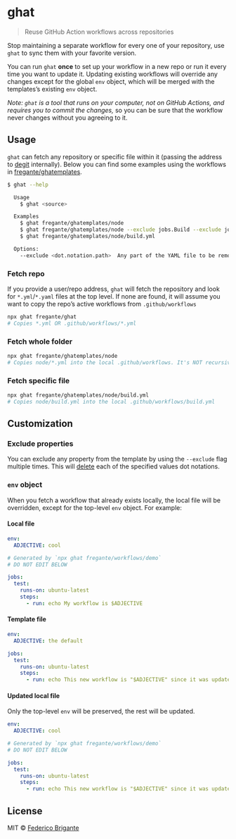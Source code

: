 # ghat

> Reuse GitHub Action workflows across repositories

Stop maintaining a separate workflow for every one of your repository, use `ghat` to sync them with your favorite version.

You can run `ghat` **once** to set up your workflow in a new repo or run it every time you want to update it. Updating existing workflows will override any changes except for the global `env` object, which will be merged with the templates’s existing `env` object.

_Note: `ghat` is a tool that runs on your computer, not on GitHub Actions, and requires you to commit the changes,_ so you can be sure that the workflow never changes without you agreeing to it.

## Usage

`ghat` can fetch any repository or specific file within it (passing the address to [degit](https://github.com/Rich-Harris/degit#basics) internally). Below you can find some examples using the workflows in [fregante/ghatemplates](https://github.com/fregante/ghatemplates).

```sh
$ ghat --help

  Usage
    $ ghat <source>

  Examples
    $ ghat fregante/ghatemplates/node
    $ ghat fregante/ghatemplates/node --exclude jobs.Build --exclude jobs.Test
    $ ghat fregante/ghatemplates/node/build.yml

  Options:
    --exclude <dot.notation.path>  Any part of the YAML file to be removed (can be repeated)
```

### Fetch repo

If you provide a user/repo address, `ghat` will fetch the repository and look for `*.yml`/`*.yaml` files at the top level. If none are found, it will assume you want to copy the repo’s active workflows from `.github/workflows`

```sh
npx ghat fregante/ghat
# Copies *.yml OR .github/workflows/*.yml
```

### Fetch whole folder

```sh
npx ghat fregante/ghatemplates/node
# Copies node/*.yml into the local .github/workflows. It's NOT recursive
```

### Fetch specific file

```sh
npx ghat fregante/ghatemplates/node/build.yml
# Copies node/build.yml into the local .github/workflows/build.yml
```

## Customization

### Exclude properties

You can exclude any property from the template by using the `--exclude` flag multiple times. This will [delete](https://github.com/sindresorhus/dot-prop) each of the specified values dot notations.

### `env` object

When you fetch a workflow that already exists locally, the local file will be overridden, except for the top-level `env` object. For example:

#### Local file

```yml
env:
  ADJECTIVE: cool

# Generated by `npx ghat fregante/workflows/demo`
# DO NOT EDIT BELOW

jobs:
  test:
    runs-on: ubuntu-latest
    steps:
      - run: echo My workflow is $ADJECTIVE
```

#### Template file

```yml
env:
  ADJECTIVE: the default

jobs:
  test:
    runs-on: ubuntu-latest
    steps:
      - run: echo This new workflow is "$ADJECTIVE" since it was updated
```

#### Updated local file

Only the top-level `env` will be preserved, the rest will be updated.

```yml
env:
  ADJECTIVE: cool

# Generated by `npx ghat fregante/workflows/demo`
# DO NOT EDIT BELOW

jobs:
  test:
    runs-on: ubuntu-latest
    steps:
      - run: echo This new workflow is "$ADJECTIVE" since it was updated
```

## License

MIT © [Federico Brigante](https://fregante.com)
